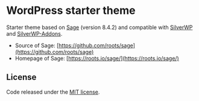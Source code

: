 # WordPress starter theme

Starter theme based on [Sage](https://roots.io/sage/) (version 8.4.2) and compatible with [SilverWP](https://github.com/silversite/silverwp) and [SilverWP-Addons](https://github.com/silversite/silverwp-addons).

* Source of Sage: [https://github.com/roots/sage](https://github.com/roots/sage)
* Homepage of Sage: [https://roots.io/sage/](https://roots.io/sage/)

## License

Code released under the [MIT license](LICENSE.md).
